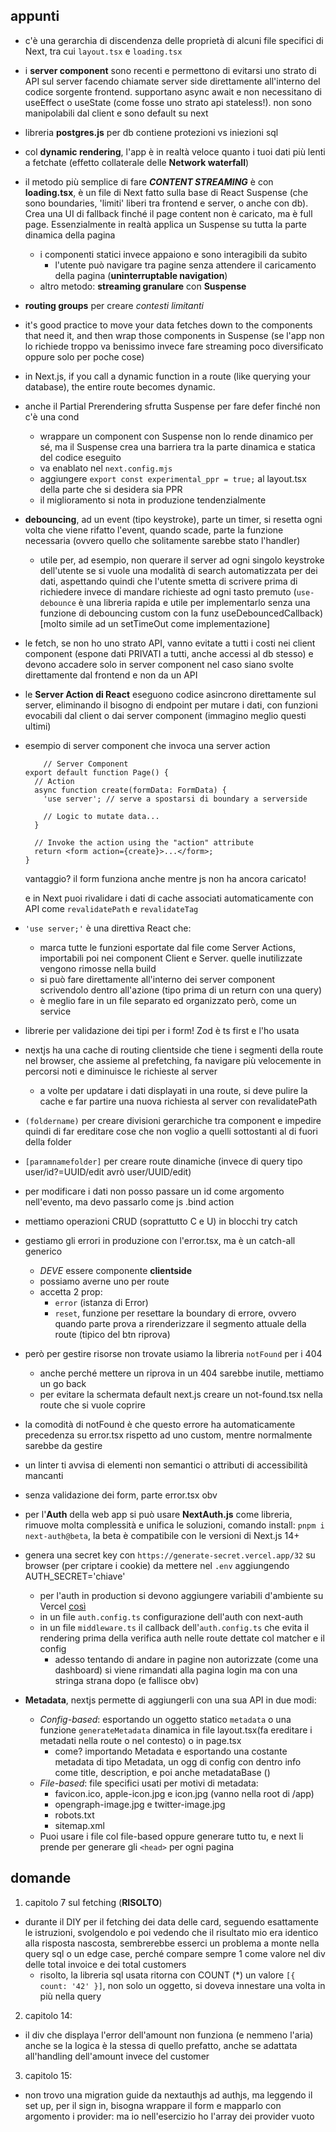 ## appunti
- c'è una gerarchia di discendenza delle proprietà di alcuni file specifici di  Next, tra cui `layout.tsx` e `loading.tsx`
- i **server component** sono recenti e permettono di evitarsi uno strato di API sul server facendo chiamate server side direttamente all'interno del codice sorgente frontend. supportano async await e non necessitano di useEffect o useState (come fosse uno strato api stateless!). non sono manipolabili dal client e sono default su next
- libreria **postgres.js** per db contiene protezioni vs iniezioni sql
- col **dynamic rendering**, l'app è in realtà veloce quanto i tuoi dati più lenti a fetchate (effetto collaterale delle **Network waterfall**)
- il metodo più semplice di fare ***CONTENT STREAMING*** è con **loading.tsx**, è un file di Next fatto sulla base di React Suspense (che sono boundaries, 'limiti' liberi tra frontend e server, o anche con db). Crea una UI di fallback finché il page content non è caricato, ma è full page. Essenzialmente in realtà applica un Suspense su tutta la parte dinamica della pagina
  - i componenti statici invece appaiono e sono interagibili da subito
    - l'utente può navigare tra pagine senza attendere il caricamento della pagina (**uninterruptable navigation**)
  - altro metodo: **streaming granulare** con **Suspense**
- **routing groups** per creare *contesti limitanti*
-  it's good practice to move your data fetches down to the components that need it, and then wrap those components in Suspense (se l'app non lo richiede troppo va benissimo invece fare streaming poco diversificato oppure solo per poche cose)
-  in Next.js, if you call a dynamic function in a route (like querying your database), the entire route becomes dynamic.
-  anche il Partial Prerendering sfrutta Suspense per fare defer finché non c'è una cond
   -  wrappare un component con Suspense non lo rende dinamico per sé, ma il Suspense crea una barriera tra la parte dinamica e statica del codice eseguito
   -  va enablato nel `next.config.mjs`
   -  aggiungere `export const experimental_ppr = true;` al layout.tsx della parte che si desidera sia PPR
   -  il miglioramento si nota in produzione tendenzialmente
-  **debouncing**, ad un event (tipo keystroke), parte un timer, si resetta ogni volta che viene rifatto l'event, quando scade, parte la funzione necessaria (ovvero quello che solitamente sarebbe stato l'handler)
   -  utile per, ad esempio, non querare il server ad ogni singolo keystroke dell'utente se si vuole una modalità di search automatizzata per dei dati, aspettando quindi che l'utente smetta di scrivere prima di richiedere invece di mandare richieste ad ogni tasto premuto (`use-debounce` è una libreria rapida e utile per implementarlo senza una funzione di debouncing custom con la funz useDebouncedCallback) \[molto simile ad un setTimeOut come implementazione]
- le fetch, se non ho uno strato API, vanno evitate a tutti i costi nei client component (espone dati PRIVATI a tutti, anche accessi al db stesso) e devono accadere solo in server component nel caso siano svolte direttamente dal frontend e non da un API
- le **Server Action di React** eseguono codice asincrono direttamente sul server, eliminando il bisogno di endpoint per mutare i dati, con funzioni evocabili dal client o dai server component (immagino meglio questi ultimi)
- esempio di server component che invoca una server action
    ```tsx
        // Server Component
    export default function Page() {
      // Action
      async function create(formData: FormData) {
        'use server'; // serve a spostarsi di boundary a serverside
    
        // Logic to mutate data...
      }
    
      // Invoke the action using the "action" attribute
      return <form action={create}>...</form>;
    }
    ```
    vantaggio? il form funziona anche mentre js non ha ancora caricato!

    e in Next puoi rivalidare i dati di cache associati automaticamente con API come `revalidatePath` e `revalidateTag` 
- `'use server;'` è una direttiva React che:
  - marca tutte le funzioni esportate dal file come Server Actions, importabili poi nei component Client e Server. quelle inutilizzate vengono rimosse nella build
  - si può fare direttamente all'interno dei server component scrivendolo dentro all'azione (tipo prima di un return con una query) 
  - è meglio fare in un file separato ed organizzato però, come un service
- librerie per validazione dei tipi per i form! Zod è ts first e l'ho usata
- nextjs ha una cache di routing clientside che tiene i segmenti della route nel browser, che assieme al prefetching, fa navigare più velocemente in percorsi noti e diminuisce le richieste al server
  - a volte per updatare i dati displayati in una route, si deve pulire la cache e far partire una nuova richiesta al server con revalidatePath
- `(foldername)` per creare divisioni gerarchiche tra component e impedire quindi di far ereditare cose che non voglio a quelli sottostanti al di fuori della folder
- `[paramnamefolder]` per creare route dinamiche (invece di query tipo user/id?=UUID/edit avrò user/UUID/edit) 
- per modificare i dati non posso passare un id come argomento nell'evento, ma devo passarlo come js .bind action
- mettiamo operazioni CRUD (soprattutto C e U) in blocchi try catch
- gestiamo gli errori in produzione con l'error.tsx, ma è un catch-all generico
  - *DEVE* essere componente **clientside**
  - possiamo averne uno per route
  - accetta 2 prop:
    - `error` (istanza di Error)
    - `reset`, funzione per resettare la boundary di errore, ovvero quando parte prova a rirenderizzare il segmento attuale della route (tipico del btn riprova)
- però per gestire risorse non trovate usiamo la libreria `notFound` per i 404
  - anche perché mettere un riprova in un 404 sarebbe inutile, mettiamo un go back
  - per evitare la schermata default next.js creare un not-found.tsx nella route che si vuole coprire
- la comodità di notFound è che questo errore ha automaticamente precedenza su error.tsx rispetto ad uno custom, mentre normalmente sarebbe da gestire
- un linter ti avvisa di elementi non semantici o attributi di accessibilità mancanti
- senza validazione dei form, parte error.tsx obv
- per l'**Auth** della web app si può usare **NextAuth.js** come libreria, rimuove molta complessità e unifica le soluzioni, comando install: `pnpm i next-auth@beta`, la beta è compatibile con le versioni di Next.js 14+
- genera una secret key con `https://generate-secret.vercel.app/32` su browser (per criptare i cookie) da mettere nel `.env` aggiungendo AUTH_SECRET='chiave'
  - per l'auth in production si devono aggiungere variabili d'ambiente su Vercel [così](https://vercel.com/docs/projects/environment-variables)
  - in un file `auth.config.ts` configurazione dell'auth con next-auth
  - in un file `middleware.ts` il callback dell'`auth.config.ts` che evita il rendering prima della verifica auth nelle route dettate col matcher e il config
    - adesso tentando di andare in pagine non autorizzate (come una dashboard) si viene rimandati alla pagina login ma con una stringa strana dopo (e fallisce obv)
- **Metadata**, nextjs permette di aggiungerli con una sua API in due modi:
  - *Config-based*: esportando un oggetto statico `metadata` o una funzione `generateMetadata` dinamica in file layout.tsx(fa ereditare i metadati nella route o nel contesto) o in page.tsx
    - come? importando Metadata e esportando una costante metadata di tipo Metadata, un ogg di config con dentro info come title, description, e poi anche metadataBase ()
  - *File-based*: file specifici usati per motivi di metadata:
    - favicon.ico, apple-icon.jpg e icon.jpg (vanno nella root di /app)
    - opengraph-image.jpg e twitter-image.jpg
    - robots.txt
    - sitemap.xml
  - Puoi usare i file col file-based oppure generare tutto tu, e next li prende per generare gli `<head>` per ogni pagina


## domande
1. capitolo 7 sul fetching (**RISOLTO**)
  - durante il DIY per il fetching dei data delle card, seguendo esattamente le istruzioni, svolgendolo e poi vedendo che il risultato mio era identico alla risposta nascosta, sembrerebbe esserci un problema a monte nella query sql o un edge case, perché compare sempre 1 come valore nel div delle total invoice e dei total customers
    - risolto, la libreria sql usata ritorna con COUNT (*) un valore `[{ count: '42' }]`, non solo un oggetto, si doveva innestare una volta in più nella query
2. capitolo 14:
  - il div che displaya l'error dell'amount non funziona (e nemmeno l'aria) anche se la logica è la stessa di quello prefatto, anche se adattata all'handling dell'amount invece del customer
3. capitolo 15:
  - non trovo una migration guide da nextauthjs ad authjs, ma leggendo il set up, per il sign in, bisogna wrappare il form e mapparlo con argomento i provider: ma io nell'esercizio ho l'array dei provider vuoto